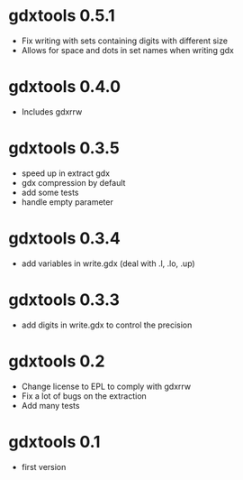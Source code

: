 # gdxtools 0.5.1

* Fix writing with sets containing digits with different size
* Allows for space and dots in set names when writing gdx

# gdxtools 0.4.0

* Includes gdxrrw

# gdxtools 0.3.5

* speed up in extract gdx
* gdx compression by default
* add some tests
* handle empty parameter

# gdxtools 0.3.4

* add variables in write.gdx (deal with .l, .lo, .up)

# gdxtools 0.3.3

* add digits in write.gdx to control the precision

# gdxtools 0.2

* Change license to EPL to comply with gdxrrw
* Fix a lot of bugs on the extraction
* Add many tests


# gdxtools 0.1

* first version
